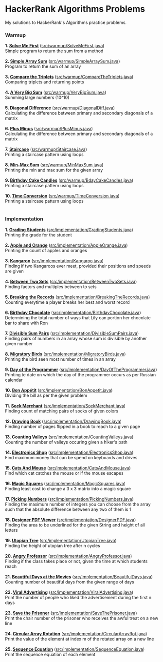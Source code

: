 # HackerRank Algorithms Problems
My solutions to HackerRank's Algorithms practice problems.

<h3>Warmup</h3>

**1. [Solve Me First](https://www.hackerrank.com/challenges/solve-me-first/problem)** ([src/warmup/SolveMeFirst.java](https://github.com/abhijay94/HackerRank-Algorithms-Problems/blob/master/src/warmup/SolveMeFirst.java))<br>
Simple program to return the sum from a method<br>
<br>
**2. [Simple Array Sum](https://www.hackerrank.com/challenges/simple-array-sum/problem)** ([src/warmup/SimpleArraySum.java](https://github.com/abhijay94/HackerRank-Algorithms-Problems/blob/master/src/warmup/SimpleArraySum.java))<br>
Program to return the sum of an array<br>
<br>
**3. [Compare the Triplets](https://www.hackerrank.com/challenges/compare-the-triplets/problem)** ([src/warmup/CompareTheTriplets.java](https://github.com/abhijay94/HackerRank-Algorithms-Problems/blob/master/src/warmup/CompareTheTriplets.java))<br>
Comparing triplets and returning points<br>
<br>
**4. [A Very Big Sum](https://www.hackerrank.com/challenges/a-very-big-sum/problem)** ([src/warmup/VeryBigSum.java](https://github.com/abhijay94/HackerRank-Algorithms-Problems/blob/master/src/warmup/VeryBigSum.java))<br>
Summing large numbers (10^10)<br>
<br>
**5. [Diagonal Difference](https://www.hackerrank.com/challenges/diagonal-difference/problem)** ([src/warmup/DiagonalDiff.java](https://github.com/abhijay94/HackerRank-Algorithms-Problems/blob/master/src/warmup/DiagonalDiff.java))<br>
Calculating the difference between primary and secondary diagonals of a matrix<br>
<br>
**6. [Plus Minus](https://www.hackerrank.com/challenges/plus-minus/problem)** ([src/warmup/PlusMinus.java](https://github.com/abhijay94/HackerRank-Algorithms-Problems/blob/master/src/warmup/PlusMinus.java))<br>
Calculating the difference between primary and secondary diagonals of a matrix<br>
<br>
**7. [Staircase](https://www.hackerrank.com/challenges/staircase/problem)** ([src/warmup/Staircase.java](https://github.com/abhijay94/HackerRank-Algorithms-Problems/blob/master/src/warmup/Staircase.java))<br>
Printing a staircase pattern using loops<br>
<br>
**8. [Min-Max Sum](https://www.hackerrank.com/challenges/mini-max-sum/problem)** ([src/warmup/MinMaxSum.java](https://github.com/abhijay94/HackerRank-Algorithms-Problems/blob/master/src/warmup/MinMaxSum.java))<br>
Printing the min and max sum for the given array<br>
<br>
**9. [Birthday Cake Candles](https://www.hackerrank.com/challenges/birthday-cake-candles/problem)** ([src/warmup/BdayCakeCandles.java](https://github.com/abhijay94/HackerRank-Algorithms-Problems/blob/master/src/warmup/BdayCakeCandles.java))<br>
Printing a staircase pattern using loops<br>
<br>
**10. [Time Conversion](https://www.hackerrank.com/challenges/time-conversion/problem)** ([src/warmup/TimeConversion.java](https://github.com/abhijay94/HackerRank-Algorithms-Problems/blob/master/src/warmup/TimeConversion.java))<br>
Printing a staircase pattern using loops<br>
<br>

<h3>Implementation</h3>

**1. [Grading Students](https://www.hackerrank.com/challenges/grading/problem)** ([src/implementation/GradingStudents.java](https://github.com/abhijay94/HackerRank-Algorithms-Problems/blob/master/src/implementation/GradingStudents.java))<br>
Printing the grade for the student<br>
<br>
**2. [Apple and Orange](https://www.hackerrank.com/challenges/apple-and-orange/problem)** ([src/implementation/AppleOrange.java](https://github.com/abhijay94/HackerRank-Algorithms-Problems/blob/master/src/implementation/AppleOrange.java))<br>
Printing the count of apples and oranges<br>
<br>
**3. [Kangaroo](https://www.hackerrank.com/challenges/kangaroo/problem)** ([src/implementation/Kangaroo.java](https://github.com/abhijay94/HackerRank-Algorithms-Problems/blob/master/src/implementation/Kangaroo.java))<br>
Finding if two Kangaroos ever meet, provided their positions and speeds are given<br>
<br>
**4. [Between Two Sets](https://www.hackerrank.com/challenges/between-two-sets/problem)** ([src/implementation/BetweenTwoSets.java](https://github.com/abhijay94/HackerRank-Algorithms-Problems/blob/master/src/implementation/BetweenTwoSets.java))<br>
Finding factors and multiples between to sets<br>
<br>
**5. [Breaking the Records](https://www.hackerrank.com/challenges/breaking-best-and-worst-records/problem)** ([src/implementation/BreakingTheRecords.java](https://github.com/abhijay94/HackerRank-Algorithms-Problems/blob/master/src/implementation/BreakingTheRecords.java))<br>
Counting everytime a player breaks her best and worst record<br>
<br>
**6. [Birthday Chocolate](https://www.hackerrank.com/challenges/the-birthday-bar/problem)** ([src/implementation/BirthdayChocolate.java](https://github.com/abhijay94/HackerRank-Algorithms-Problems/blob/master/src/implementation/BirthdayChocolate.java))<br>
Determining the total number of ways that Lily can portion her chocolate bar to share with Ron<br>
<br>
**7. [Divisible Sum Pairs](https://www.hackerrank.com/challenges/divisible-sum-pairs/problem)** ([src/implementation/DivisibleSumPairs.java](https://github.com/abhijay94/HackerRank-Algorithms-Problems/blob/master/src/implementation/DivisibleSumPairs.java))<br>
Finding pairs of numbers in an array whose sum is divisible by another given number<br>
<br>
**8. [Migratory Birds](https://www.hackerrank.com/challenges/migratory-birds/problem)** ([src/implementation/MigratoryBirds.java](https://github.com/abhijay94/HackerRank-Algorithms-Problems/blob/master/src/implementation/MigratoryBirds.java))<br>
Printing the bird seen most number of times in an array<br>
<br>
**9. [Day of the Programmer](https://www.hackerrank.com/challenges/day-of-the-programmer/problem)** ([src/implementation/DayOfTheProgrammer.java](https://github.com/abhijay94/HackerRank-Algorithms-Problems/blob/master/src/implementation/DayOfTheProgrammer.java))<br>
Printing te date on which the day of the programmer occurs as per Russian calendar<br>
<br>
**10. [Bon Appétit](https://www.hackerrank.com/challenges/bon-appetit/problem)** ([src/implementation/BonAppetit.java](https://github.com/abhijay94/HackerRank-Algorithms-Problems/blob/master/src/implementation/BonAppetit.java))<br>
Dividing the bill as per the given problem<br>
<br>
**11. [Sock Merchant](https://www.hackerrank.com/challenges/sock-merchant/problem)** ([src/implementation/SockMerchant.java](https://github.com/abhijay94/HackerRank-Algorithms-Problems/blob/master/src/implementation/SockMerchant.java))<br>
Finding count of matching pairs of socks of given colors<br>
<br>
**12. [Drawing Book](https://www.hackerrank.com/challenges/drawing-book/problem)** ([src/implementation/DrawingBook.java](https://github.com/abhijay94/HackerRank-Algorithms-Problems/blob/master/src/implementation/DrawingBook.java))<br>
Finding number of pages flipped in a book to reach to a given page<br>
<br>
**13. [Counting Valleys](https://www.hackerrank.com/challenges/counting-valleys/problem)** ([src/implementation/CountingValleys.java](https://github.com/abhijay94/HackerRank-Algorithms-Problems/blob/master/src/implementation/CountingValleys.java))<br>
Counting the number of valleys occuring given a hiker's path<br>
<br>
**14. [Electronics Shop](https://www.hackerrank.com/challenges/electronics-shop/problem)** ([src/implementation/ElectronicsShop.java](https://github.com/abhijay94/HackerRank-Algorithms-Problems/blob/master/src/implementation/ElectronicsShop.java))<br>
Find maximum money that can be spend on keyboards and drives<br>
<br>
**15. [Cats And Mouse](https://www.hackerrank.com/challenges/cats-and-a-mouse/problem)** ([src/implementation/CatsAndMouse.java](https://github.com/abhijay94/HackerRank-Algorithms-Problems/blob/master/src/implementation/CatsAndMouse.java))<br>
Find which cat catches the mouse or if the mouse escapes<br>
<br>
**16. [Magic Squares](https://www.hackerrank.com/challenges/magic-square-forming/copy-from/70704271)** ([src/implementation/MagicSquares.java](https://github.com/abhijay94/HackerRank-Algorithms-Problems/blob/master/src/implementation/MagicSquares.java))<br>
Finding least cost to change a 3 x 3 matrix into a magic square<br>
<br>
**17. [Picking Numbers](https://www.hackerrank.com/challenges/picking-numbers/problem)** ([src/implementation/PickingNumbers.java](https://github.com/abhijay94/HackerRank-Algorithms-Problems/blob/master/src/implementation/PickingNumbers.java))<br>
Finding the maximum number of integers you can choose from the array such that the absolute difference between any two of them is 1<br>
<br>
**18. [Designer PDF Viewer](https://www.hackerrank.com/challenges/designer-pdf-viewer/problem)** ([src/implementation/DesignerPDF.java](https://github.com/abhijay94/HackerRank-Algorithms-Problems/blob/master/src/implementation/DesignerPDF.java))<br>
Finding the area to be underlined for the given String and height of all letters<br>
<br>
**19. [Utopian Tree](https://www.hackerrank.com/challenges/utopian-tree/problem)** ([src/implementation/UtopianTree.java](https://github.com/abhijay94/HackerRank-Algorithms-Problems/blob/master/src/implementation/UtopianTree.java))<br>
Finding the height of utopian tree after n cycles<br>
<br>
**20. [Angry Professor](https://www.hackerrank.com/challenges/angry-professor/problem)** ([src/implementation/AngryProfessor.java](https://github.com/abhijay94/HackerRank-Algorithms-Problems/blob/master/src/implementation/AngryProfessor.java))<br>
Finding if the class takes place or not, given the time at which students reach<br>
<br>
**21. [Beautiful Days at the Movies](https://www.hackerrank.com/challenges/beautiful-days-at-the-movies/problem)** ([src/implementation/BeautifulDays.java](https://github.com/abhijay94/HackerRank-Algorithms-Problems/blob/master/src/implementation/BeautifulDays.java))<br>
Counting number of beautiful days from the given range of days<br>
<br>
**22. [Viral Advertising](https://www.hackerrank.com/challenges/strange-advertising/problem)** ([src/implementation/ViralAdvertising.java](https://github.com/abhijay94/HackerRank-Algorithms-Problems/blob/master/src/implementation/ViralAdvertising.java))<br>
Print the number of people who liked the advertisement during the first n days<br>
<br>
**23. [Save the Prisoner](https://www.hackerrank.com/challenges/save-the-prisoner/problem)** ([src/implementation/SaveThePrisoner.java](https://github.com/abhijay94/HackerRank-Algorithms-Problems/blob/master/src/implementation/SaveThePrisoner.java))<br>
Print the chair number of the prisoner who receives the awful treat on a new line<br>
<br>
**24. [Circular Array Rotation](https://www.hackerrank.com/challenges/circular-array-rotation/problem)** ([src/implementation/CircularArrayRot.java](https://github.com/abhijay94/HackerRank-Algorithms-Problems/blob/master/src/implementation/CircularArrayRot.java))<br>
Print the value of the element at index m of the rotated array on a new line<br>
<br>
**25. [Sequence Equation](https://www.hackerrank.com/challenges/permutation-equation/problem)** ([src/implementation/SequenceEquation.java](https://github.com/abhijay94/HackerRank-Algorithms-Problems/blob/master/src/implementation/SequenceEquation.java))<br>
Print the sequence equation of each element<br>
<br>




